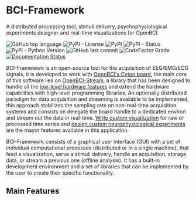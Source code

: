 # BCI-Framework
A distributed processing tool, stimuli delivery, psychophysiological experiments designer and real-time visualizations for OpenBCI.


![GitHub top language](https://img.shields.io/github/languages/top/un-gcpds/bci-framework)
![PyPI - License](https://img.shields.io/pypi/l/bci-framework)
![PyPI](https://img.shields.io/pypi/v/bci-framework)
![PyPI - Status](https://img.shields.io/pypi/status/bci-framework)
![PyPI - Python Version](https://img.shields.io/pypi/pyversions/bci-framework)
![GitHub last commit](https://img.shields.io/github/last-commit/un-gcpds/bci-framework)
![CodeFactor Grade](https://img.shields.io/codefactor/grade/github/UN-GCPDS/bci-framework)
[![Documentation Status](https://readthedocs.org/projects/bci-framework/badge/?version=latest)](https://bci-framework.readthedocs.io/en/latest/?badge=latest)

BCI-Framework is an open-source tool for the acquisition of EEG/EMG/ECG signals, it is developed to work with [OpenBCI's Cyton board](https://shop.openbci.com/products/cyton-biosensing-board-8-channel?variant=38958638542), the main core of this software lies on [OpenBCI-Stream](https://openbci-stream.readthedocs.io/en/latest/index.html), a library that has been designed to handle all the [low-level hardware features](https://docs.openbci.com/docs/02Cyton/CytonSDK) and extend the hardware capabilities with high-level programming libraries. An optionally distributed paradigm for data acquisition and streaming is available to be implemented, this approach stabilizes the sampling rate on non-real-time acquisition systems and consists on delegate the board handle to a dedicated environ and stream out the data in real-time. [Write custom visualization](70-develop_visualizations.ipynb) for raw or processed time series and [design custom neurophysiological experiments](80-develop_stimuli_delivery.ipynb) are the mayor features available in this application.

BCI-Framework consists of a graphical user interface (GUI) with a set of individual computational processes (distributed or in a single machine), that feed a visualization, serve a stimuli delivery, handle an acquisition, storage data, or stream a previous one (offline analysis). It has a built-in development environment and a set of libraries that can be implemented by the user to create their specific functionality.

## Main Features
